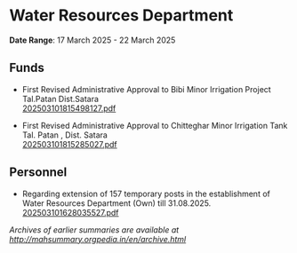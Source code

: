 # Water Resources Department

**Date Range**: 17 March 2025 - 22 March 2025


## Funds
- First Revised Administrative Approval to Bibi Minor Irrigation Project Tal.Patan Dist.Satara\
  [202503101815498127.pdf](https://gr.maharashtra.gov.in/Site/Upload/Government%20Resolutions/English/202503101815498127.pdf)

- First Revised  Administrative Approval to Chitteghar Minor Irrigation Tank  Tal.  Patan , Dist. Satara\
  [202503101815285027.pdf](https://gr.maharashtra.gov.in/Site/Upload/Government%20Resolutions/English/202503101815285027.....pdf)

## Personnel
- Regarding extension of 157 temporary posts in the establishment of Water Resources Department (Own) till 31.08.2025.\
  [202503101628035527.pdf](https://gr.maharashtra.gov.in/Site/Upload/Government%20Resolutions/English/202503101628035527.pdf)


*Archives of earlier summaries are available at http://mahsummary.orgpedia.in/en/archive.html*
